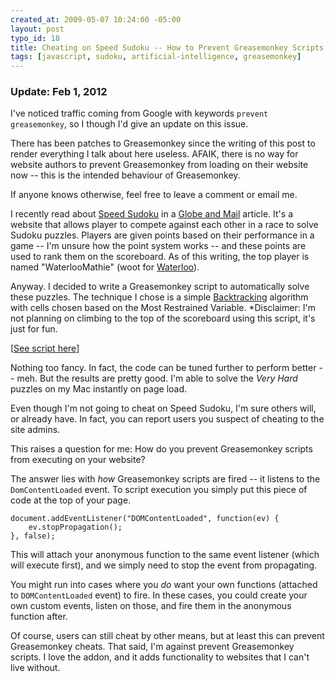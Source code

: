 ```yaml
--- 
created_at: 2009-05-07 10:24:00 -05:00
layout: post
typo_id: 18
title: Cheating on Speed Sudoku -- How to Prevent Greasemonkey Scripts
tags: [javascript, sudoku, artificial-intelligence, greasemonkey]
---
```


<div class="hero-unit well">
<h3>Update: Feb 1, 2012</h3>
<p>I've noticed traffic coming from Google with keywords <code>prevent greasemonkey</code>, so I though I'd give an update on this issue.</p>
<p>There has been patches to Greasemonkey since the writing of this post to render everything I talk about here useless. AFAIK, there is no way
for website authors to prevent Greasemonkey from loading on their website now -- this is the intended behaviour of Greasemonkey.</p>
<p>If anyone knows otherwise, feel free to leave a comment or email me.</p>
</div >

<p>I recently read about <a href="http://www.speedsudoku.com">Speed Sudoku</a> in a <a href="http://globeandmail.com">Globe and Mail</a> article. It's a website that allows player to compete against each other in a race to solve Sudoku puzzles. Players are given points based on their performance in a game -- I'm unsure how the point system works -- and these points are used to rank them on the scoreboard. As of this writing, the top player is named "WaterlooMathie" (woot for <a href="http://uwaterloo.ca/">Waterloo</a>).</p>
<p>Anyway. I decided to write a Greasemonkey script to automatically solve these puzzles. The technique I chose is a simple <a href="http://en.wikipedia.org/wiki/Backtracking">Backtracking</a> algorithm with cells chosen based on the Most Restrained Variable. *Disclaimer: I'm not planning on climbing to the top of the scoreboard using this script, it's just for fun.</p>
<p>[<a href="/files/sudoku.js">See script here</a>]</p>
<p>Nothing too fancy. In fact, the code can be tuned further to perform better -- meh. But the results are pretty good. I'm able to solve the <em>Very Hard</em> puzzles on my Mac instantly on page load.</p>
<p>Even though I'm not going to cheat on Speed Sudoku, I'm sure others will, or already have. In fact, you can report users you suspect of cheating to the site admins.</p>
<p>This raises a question for me: How do you prevent Greasemonkey scripts from executing on your website?</p>
<p>The answer lies with <em>how </em>Greasemonkey scripts are fired -- it listens to the <code>DomContentLoaded</code> event. To script execution you simply put this piece of code at the top of your page.</p>

	document.addEventListener("DOMContentLoaded", function(ev) {
		ev.stopPropagation();
	}, false);

<p>This will attach your anonymous function to the same event listener (which will execute first), and we simply need to stop the event from propagating.</p>
<p>You might run into cases where you <em>do</em> want your own functions (attached to <code>DOMContentLoaded</code> event) to fire. In these cases, you could create your own custom events, listen on those, and fire them in the anonymous function after.</p>
<p>Of course, users can still cheat by other means, but at least this can prevent Greasemonkey cheats. That said, I'm against prevent Greasemonkey scripts. I love the addon, and it adds functionality to websites that I can't live without.</p>
